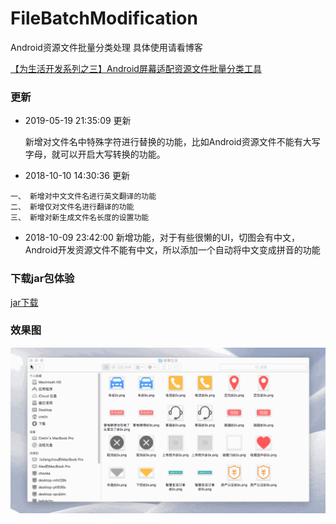 # FileBatchModification
Android资源文件批量分类处理 具体使用请看博客

[【为生活开发系列之三】Android屏幕适配资源文件批量分类工具](https://www.jianshu.com/p/3fafe858b354)

### 更新
+ 2019-05-19 21:35:09 更新

  新增对文件名中特殊字符进行替换的功能，比如Android资源文件不能有大写字母，就可以开启大写转换的功能。

+ 2018-10-10 14:30:36 更新

```
一、 新增对中文文件名进行英文翻译的功能
二、 新增仅对文件名进行翻译的功能
三、 新增对新生成文件名长度的设置功能
```

+ 2018-10-09 23:42:00 新增功能，对于有些很懒的UI，切图会有中文，Android开发资源文件不能有中文，所以添加一个自动将中文变成拼音的功能

### 下载jar包体验

[jar下载](https://raw.githubusercontent.com/MZCretin/FileBatchModification/master/文件批量处理最新V1.1.jar)

### 效果图

<img src="./效果图.gif"/>